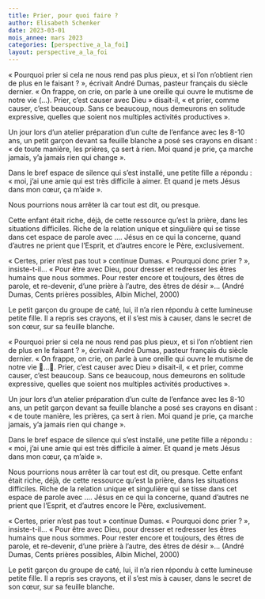 ```yaml
---
title: Prier, pour quoi faire ? 
author: Elisabeth Schenker
date: 2023-03-01
mois_annee: mars 2023
categories: [perspective_a_la_foi]
layout: perspective_a_la_foi
---
```


« Pourquoi prier si cela ne nous rend pas plus pieux, et si l’on n’obtient rien de plus en le faisant ? », écrivait André Dumas, pasteur français du siècle dernier.
« On frappe, on crie, on parle à une oreille qui ouvre le mutisme de notre vie (…). Prier, c’est causer avec Dieu » disait-il, « et prier, comme causer, c’est
beaucoup. Sans ce beaucoup, nous demeurons en solitude expressive, quelles que soient nos multiples activités productives ».

Un jour lors d’un atelier préparation d’un culte de l’enfance avec les 8-10 ans, un petit garçon devant sa feuille blanche a posé ses crayons en disant :
« de toute manière, les prières, ça sert à rien. Moi quand je prie, ça marche jamais, y’a jamais rien qui change ».

Dans le bref espace de silence qui s’est installé, une petite fille a répondu : « moi, j’ai une amie qui est très difficile à aimer. Et quand je mets Jésus
dans mon cœur, ça m’aide ». 

Nous pourrions nous arrêter là car tout est dit, ou presque. 

Cette enfant était riche, déjà, de cette ressource qu’est la prière, dans les situations difficiles. Riche de la relation unique et singulière qui se tisse
dans cet espace de parole avec …. Jésus en ce qui la concerne, quand d’autres ne prient que l’Esprit, et d’autres encore le Père, exclusivement. 

« Certes, prier n’est pas tout » continue Dumas. « Pourquoi donc prier ? », insiste-t-il… « Pour être avec Dieu, pour dresser et redresser 
les êtres humains que nous sommes. Pour rester encore et toujours, des êtres de parole, et re-devenir, d’une prière à l’autre, des êtres de désir »…
(André Dumas, Cents prières possibles, Albin Michel, 2000)

Le petit garçon du groupe de caté, lui, il n’a rien répondu à cette lumineuse petite fille. Il a repris ses crayons, et il s’est mis à causer, dans le
secret de son cœur, sur sa feuille blanche. 

« Pourquoi prier si cela ne nous rend pas plus pieux, et si l’on n’obtient rien de plus en le faisant ? », écrivait André Dumas, pasteur français du siècle
dernier. « On frappe, on crie, on parle à une oreille qui ouvre le mutisme de notre vie …. Prier, c’est causer avec Dieu » disait-il, « et prier,
comme causer, c’est beaucoup. Sans ce beaucoup, nous demeurons en solitude expressive, quelles que soient nos multiples activités productives ».

Un jour lors d’un atelier préparation d’un culte de l’enfance avec les 8-10 ans, un petit garçon devant sa feuille blanche a posé ses crayons en disant :
« de toute manière, les prières, ça sert à rien. Moi quand je prie, ça marche jamais, y’a jamais rien qui change ».

Dans le bref espace de silence qui s’est installé, une petite fille a répondu : « moi, j’ai une amie qui est très difficile à aimer. Et quand je mets Jésus
dans mon cœur, ça m’aide ». 

Nous pourrions nous arrêter là car tout est dit, ou presque. 
Cette enfant était riche, déjà, de cette ressource qu’est la prière, dans les situations difficiles. Riche de la relation unique et singulière qui se tisse dans 
cet espace de parole avec …. Jésus en ce qui la concerne, quand d’autres ne prient que l’Esprit, et d’autres encore le Père, exclusivement. 

« Certes, prier n’est pas tout » continue Dumas. « Pourquoi donc prier ? », insiste-t-il… « Pour être avec Dieu, pour dresser et redresser 
les êtres humains que nous sommes. Pour rester encore et toujours, des êtres de parole, et re-devenir, d’une prière à l’autre, des êtres de désir »…
(André Dumas, Cents prières possibles, Albin Michel, 2000)

Le petit garçon du groupe de caté, lui, il n’a rien répondu à cette lumineuse petite fille. Il a repris ses crayons, et il s’est mis à causer, dans le secret
de son cœur, sur sa feuille blanche. 
